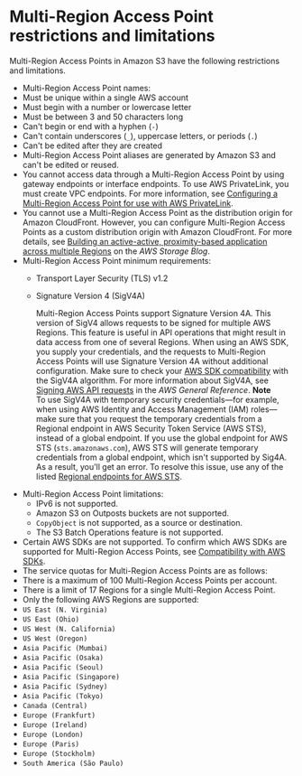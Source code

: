 # Multi\-Region Access Point restrictions and limitations<a name="MultiRegionAccessPointRestrictions"></a>

Multi\-Region Access Points in Amazon S3 have the following restrictions and limitations\. 
+  Multi\-Region Access Point names: 
  +  Must be unique within a single AWS account 
  +  Must begin with a number or lowercase letter 
  +  Must be between 3 and 50 characters long 
  +  Can't begin or end with a hyphen \(`-`\) 
  +  Can't contain underscores \(`_`\), uppercase letters, or periods \(`.`\) 
  +  Can't be edited after they are created 
+  Multi\-Region Access Point aliases are generated by Amazon S3 and can't be edited or reused\. 
+  You cannot access data through a Multi\-Region Access Point by using gateway endpoints or interface endpoints\. To use AWS PrivateLink, you must create VPC endpoints\. For more information, see [Configuring a Multi\-Region Access Point for use with AWS PrivateLink](MultiRegionAccessPointsPrivateLink.md)\. 
+  You cannot use a Multi\-Region Access Point as the distribution origin for Amazon CloudFront\. However, you can configure Multi\-Region Access Points as a custom distribution origin with Amazon CloudFront\. For more details, see [ Building an active\-active, proximity\-based application across multiple Regions](https://aws.amazon.com/blogs/storage/building-an-active-active-latency-based-application-across-multiple-regions/) on the *AWS Storage Blog*\. 
+ Multi\-Region Access Point minimum requirements: 
  + Transport Layer Security \(TLS\) v1\.2
  + Signature Version 4 \(SigV4A\)

    Multi\-Region Access Points support Signature Version 4A\. This version of SigV4 allows requests to be signed for multiple AWS Regions\. This feature is useful in API operations that might result in data access from one of several Regions\. When using an AWS SDK, you supply your credentials, and the requests to Multi\-Region Access Points will use Signature Version 4A without additional configuration\. Make sure to check your [AWS SDK compatibility](https://docs.aws.amazon.com/sdkref/latest/guide/feature-s3-mrap.html) with the SigV4A algorithm\. For more information about SigV4A, see [Signing AWS API requests](https://docs.aws.amazon.com/general/latest/gr/signing_aws_api_requests.html) in the *AWS General Reference*\.
**Note**  
To use SigV4A with temporary security credentials—for example, when using AWS Identity and Access Management \(IAM\) roles—make sure that you request the temporary credentials from a Regional endpoint in AWS Security Token Service \(AWS STS\), instead of a global endpoint\. If you use the global endpoint for AWS STS \(`sts.amazonaws.com`\), AWS STS will generate temporary credentials from a global endpoint, which isn't supported by Sig4A\. As a result, you'll get an error\. To resolve this issue, use any of the listed [Regional endpoints for AWS STS](https://docs.aws.amazon.com/IAM/latest/UserGuide/id_credentials_temp_enable-regions.html#id_credentials_region-endpoints)\.
+ Multi\-Region Access Point limitations: 
  +  IPv6 is not supported\. 
  +  Amazon S3 on Outposts buckets are not supported\. 
  +  `CopyObject` is not supported, as a source or destination\. 
  + The S3 Batch Operations feature is not supported\.
+ Certain AWS SDKs are not supported\. To confirm which AWS SDKs are supported for Multi\-Region Access Points, see [Compatibility with AWS SDKs](https://docs.aws.amazon.com/sdkref/latest/guide/feature-s3-mrap.html#s3-mrap-sdk-compat)\.
+  The service quotas for Multi\-Region Access Points are as follows: 
  + There is a maximum of 100 Multi\-Region Access Points per account\. 
  + There is a limit of 17 Regions for a single Multi\-Region Access Point\.
+  Only the following AWS Regions are supported:
  + `US East (N. Virginia)`
  + `US East (Ohio)`
  + `US West (N. California)`
  + `US West (Oregon)`
  + `Asia Pacific (Mumbai)`
  + `Asia Pacific (Osaka)`
  + `Asia Pacific (Seoul)`
  + `Asia Pacific (Singapore)`
  + `Asia Pacific (Sydney)`
  + `Asia Pacific (Tokyo)`
  + `Canada (Central)`
  + `Europe (Frankfurt)`
  + `Europe (Ireland)`
  + `Europe (London)`
  + `Europe (Paris)`
  + `Europe (Stockholm)`
  + `South America (São Paulo)`